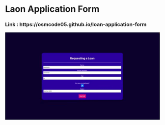 <h1>Laon Application Form</h1>
<h3><b>Link : </b>https://osmcode05.github.io/loan-application-form</h3>
<img src="public/preview.jpg" alt='Image' />
